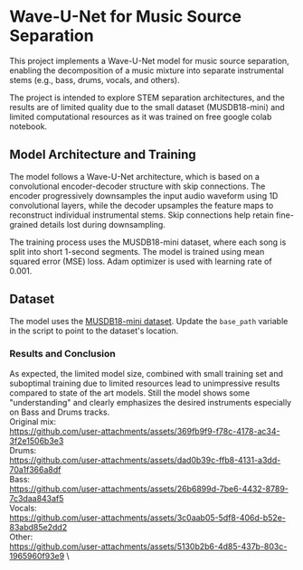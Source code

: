 # Wave-U-Net for Music Source Separation

This project implements a Wave-U-Net model for music source separation, enabling the decomposition of a music mixture into separate instrumental stems (e.g., bass, drums, vocals, and others).

The project is intended to explore STEM separation architectures, and the results are of limited quality due to the small dataset (MUSDB18-mini) and limited computational resources as it was trained on free google colab notebook.

## Model Architecture and Training
The model follows a Wave-U-Net architecture, which is based on a convolutional encoder-decoder structure with skip connections. The encoder progressively downsamples the input audio waveform using 1D convolutional layers, while the decoder upsamples the feature maps to reconstruct individual instrumental stems. Skip connections help retain fine-grained details lost during downsampling.

The training process uses the MUSDB18-mini dataset, where each song is split into short 1-second segments. The model is trained using mean squared error (MSE) loss. Adam optimizer is used with learning rate of 0.001.

## Dataset
The model uses the [MUSDB18-mini dataset](https://sigsep.github.io/datasets/musdb.html). Update the `base_path` variable in the script to point to the dataset's location.

### Results and Conclusion
As expected, the limited model size, combined with small training set and suboptimal training due to limited resources lead to unimpressive results compared to state of the art models. Still the model shows some "understanding" and clearly emphasizes the desired instruments especially on Bass and Drums tracks.\
Original mix:\
https://github.com/user-attachments/assets/369fb9f9-f78c-4178-ac34-3f2e1506b3e3 \
Drums:\
https://github.com/user-attachments/assets/dad0b39c-ffb8-4131-a3dd-70a1f366a8df \
Bass:\
https://github.com/user-attachments/assets/26b6899d-7be6-4432-8789-7c3daa843af5 \
Vocals:\
https://github.com/user-attachments/assets/3c0aab05-5df8-406d-b52e-83abd85e2dd2 \
Other:\
https://github.com/user-attachments/assets/5130b2b6-4d85-437b-803c-1965960f93e9 \

